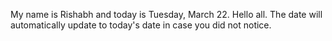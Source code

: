 My name is Rishabh and today is Tuesday, March 22. Hello all. The date will automatically update to today's date in case you did not notice.
